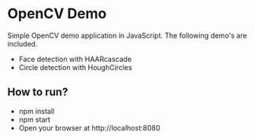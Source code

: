 # OpenCV Demo

Simple OpenCV demo application in JavaScript.
The following demo's are included.
- Face detection with HAARcascade
- Circle detection with HoughCircles

## How to run?
- npm install
- npm start
- Open your browser at http://localhost:8080